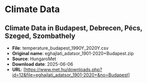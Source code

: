 # Climate Data

## Climate Data in Budapest, Debrecen, Pécs, Szeged, Szombathely

- **File**: temperature_budapest_1990Y_2020Y.csv
- **Original name**: eghajlati_adatsor_1901-2020+Budapest.zip
- **Source**: HungaroMet
- **Download date**: 2025-06-06
- **URL**: [https://www.met.hu/downloads.php?id=12&file=eghajlati_adatsor_1901-2020+&no=Budapest]
